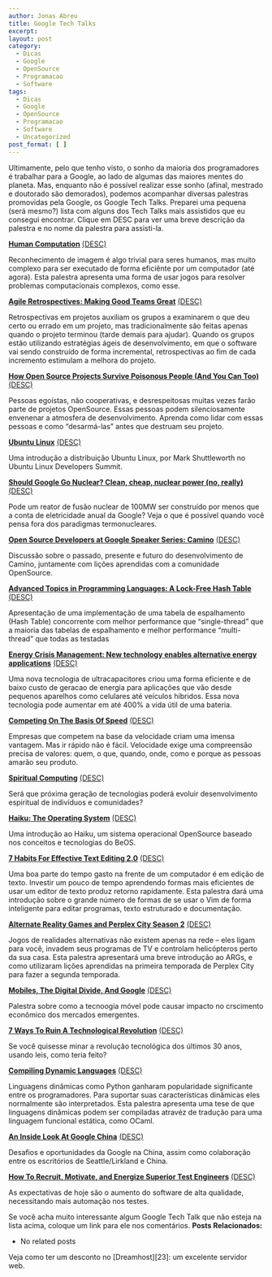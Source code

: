 ```yaml
---
author: Jonas Abreu
title: Google Tech Talks
excerpt:
layout: post
category:
  - Dicas
  - Google
  - OpenSource
  - Programacao
  - Software
tags:
  - Dicas
  - Google
  - OpenSource
  - Programacao
  - Software
  - Uncategorized
post_format: [ ]
---
```

Ultimamente, pelo que tenho visto, o sonho da maioria dos programadores é trabalhar para a Google, ao lado de algumas das maiores mentes do planeta. Mas, enquanto não é possível realizar esse sonho (afinal, mestrado e doutorado são demorados), podemos acompanhar diversas palestras promovidas pela Google, os Google Tech Talks. Preparei uma pequena (será mesmo?) lista com alguns dos Tech Talks mais assistidos que eu consegui encontrar. Clique em DESC para ver uma breve descrição da palestra e no nome da palestra para assisti-la.



**[Human Computation][1]** <u>(DESC)</u>

Reconhecimento de imagem é algo trivial para seres humanos, mas muito complexo para ser executado de forma eficiênte por um computador (até agora). Esta palestra apresenta uma forma de usar jogos para resolver problemas computacionais complexos, como esse. 

**[Agile Retrospectives: Making Good Teams Great][2]** <u>(DESC)</u>

Retrospectivas em projetos auxiliam os grupos a examinarem o que deu certo ou errado em um projeto, mas tradicionalmente são feitas apenas quando o projeto terminou (tarde demais para ajudar). Quando os grupos estão utilizando estratégias ágeis de desenvolvimento, em que o software vai sendo construído de forma incremental, retrospectivas ao fim de cada incremento estimulam a melhora do projeto. 

**[How Open Source Projects Survive Poisonous People (And You Can Too)][3]** <u>(DESC)</u>

Pessoas egoístas, não cooperativas, e desrespeitosas muitas vezes farão parte de projetos OpenSource. Essas pessoas podem silenciosamente envenenar a atmosfera de desenvolvimento. Aprenda como lidar com essas pessoas e como “desarmá-las” antes que destruam seu projeto. 

**[Ubuntu Linux][4]** <u>(DESC)</u>

Uma introdução a distribuição Ubuntu Linux, por Mark Shuttleworth no Ubuntu Linux Developers Summit. 

**[Should Google Go Nuclear? Clean, cheap, nuclear power (no, really)][5]** <u>(DESC)</u>

Pode um reator de fusão nuclear de 100MW ser construído por menos que a conta de eletricidade anual da Google? Veja o que é possível quando você pensa fora dos paradigmas termonucleares. 

**[Open Source Developers at Google Speaker Series: Camino][6]** <u>(DESC)</u>

Discussão sobre o passado, presente e futuro do desenvolvimento de Camino, juntamente com lições aprendidas com a comunidade OpenSource. 

**[Advanced Topics in Programming Languages: A Lock-Free Hash Table][7]** <u>(DESC)</u>

Apresentação de uma implementação de uma tabela de espalhamento (Hash Table) concorrente com melhor performance que “single-thread” que a maioria das tabelas de espalhamento e melhor performance “multi-thread” que todas as testadas 

**[Energy Crisis Management: New technology enables alternative energy applications][8]** <u>(DESC)</u>

Uma nova tecnologia de ultracapacitores criou uma forma eficiente e de baixo custo de geracao de energia para aplicações que vão desde pequenos aparelhos como celulares até veículos híbridos. Essa nova tecnologia pode aumentar em até 400% a vida útil de uma bateria. 

**[Competing On The Basis Of Speed][9]** <u>(DESC)</u>

Empresas que competem na base da velocidade criam uma imensa vantagem. Mas ir rápido não é fácil. Velocidade exige uma compreensão precisa de valores: quem, o que, quando, onde, como e porque as pessoas amarão seu produto. 

**[Spiritual Computing][10]** <u>(DESC)</u>

Será que próxima geração de tecnologias poderá evoluir desenvolvimento espiritual de indivíduos e comunidades? 

**[Haiku: The Operating System][11]** <u>(DESC)</u>

Uma introdução ao Haiku, um sistema operacional OpenSource baseado nos conceitos e tecnologias do BeOS. 

**[7 Habits For Effective Text Editing 2.0][12]** <u>(DESC)</u>

Uma boa parte do tempo gasto na frente de um computador é em edição de texto. Investir um pouco de tempo aprendendo formas mais eficientes de usar um editor de texto produz retorno rapidamente. Esta palestra dará uma introdução sobre o grande número de formas de se usar o Vim de forma inteligente para editar programas, texto estruturado e documentação. 

**[Alternate Reality Games and Perplex City Season 2][13]** <u>(DESC)</u>

Jogos de realidades alternativas não existem apenas na rede – eles ligam para você, invadem seus programas de TV e controlam helicópteros perto da sua casa. Esta palestra apresentará uma breve introdução ao ARGs, e como utilizaram lições aprendidas na primeira temporada de Perplex City para fazer a segunda temporada. 

**[Mobiles, The Digital Divide, And Google][14]** <u>(DESC)</u>

Palestra sobre como a tecnoogia móvel pode causar impacto no crscimento econômico dos mercados emergentes. 

**[7 Ways To Ruin A Technological Revolution][15]** <u>(DESC)</u>

Se você quisesse minar a revolução tecnológica dos últimos 30 anos, usando leis, como teria feito? 

**[Compiling Dynamic Languages][16]** <u>(DESC)</u>

Linguagens dinâmicas como Python ganharam popularidade significante entre os programadores. Para suportar suas características dinâmicas eles normalmente são interpretados. Esta palestra apresenta uma tese de que linguagens dinâmicas podem ser compiladas atravéz de tradução para uma linguagem funcional estática, como OCaml. 

**[An Inside Look At Google China][17]** <u>(DESC)</u>

Desafios e oportunidades da Google na China, assim como colaboração entre os escritórios de Seattle/Lirkland e China. 

**[How To Recruit, Motivate, and Energize Superior Test Engineers][18]** <u>(DESC)</u>

As expectativas de hoje são o aumento do software de alta qualidade, necessitando mais automação nos testes. 

Se você acha muito interessante algum Google Tech Talk que não esteja na lista acima, coloque um link para ele nos comentários. 
**Posts Relacionados:** 
*   No related posts










Veja como ter um desconto no [Dreamhost][23]: um excelente servidor web.

 [1]: http://video.google.com/videoplay?docid=-8246463980976635143
 [2]: http://video.google.com/videoplay?docid=-7910406883328902493
 [3]: http://video.google.com/videoplay?docid=-4216011961522818645
 [4]: http://video.google.com/videoplay?docid=2728972720932273543
 [5]: http://video.google.com/videoplay?docid=1996321846673788606
 [6]: http://video.google.com/videoplay?docid=6765603919277760697
 [7]: http://video.google.com/videoplay?docid=2139967204534450862
 [8]: http://video.google.com/videoplay?docid=8719663020635386985
 [9]: http://video.google.com/videoplay?docid=-5105910452864283694
 [10]: http://video.google.com/videoplay?docid=-1938199299128804858
 [11]: http://video.google.com/videoplay?docid=236331448076587879
 [12]: http://video.google.com/videoplay?docid=2538831956647446078
 [13]: http://video.google.com/videoplay?docid=-6352536437357912484
 [14]: http://video.google.com/videoplay?docid=4640463281465283349
 [15]: http://video.google.com/videoplay?docid=-8538240380002213699
 [16]: http://video.google.com/videoplay?docid=-2077755378178864152
 [17]: http://video.google.com/videoplay?docid=1230747464670307641
 [18]: http://video.google.com/videoplay?docid=6704513211835446274





